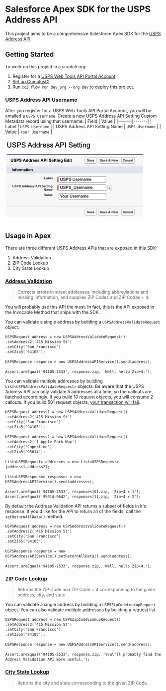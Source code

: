 # Salesforce Apex SDK for the USPS Address API

This project aims to be a comprehensive Salesforce Apex SDK for the [USPS Address API](https://www.usps.com/business/web-tools-apis/address-information-api.htm).

## Getting Started

To work on this project in a scratch org:

1. Register for a [USPS Web Tools API Portal Account](https://www.usps.com/business/web-tools-apis/welcome.htm)
2. [Set up CumulusCI](https://cumulusci.readthedocs.io/en/latest/tutorial.html)
3. Run `cci flow run dev_org --org dev` to deploy this project.

### USPS Address API Username

After you register for a USPS Web Tools API Portal Account, you will be emailed a `USPS Username`. Create a new USPS Address API Setting Custom Metadata record using that username:
| Field | Value |
|-------|-------|
| Label | `USPS Username` |
| USPS Address API Setting Name | `USPS_Username` |
| Value | `Your Username` |

![Screenshot of the USPS Address API Setting Custom Metadata record](.images/USPS_Address_API_Setting_CMDT_Config.png "USPS Username Configuration")

## Usage in Apex

There are three different USPS Address APIs that are exposed in this SDK:
1. Address Validation
2. ZIP Code Lookup
3. City State Lookup

### [Address Validation](https://www.usps.com/business/web-tools-apis/address-information-api.htm#_Toc110511810)

> Corrects errors in street addresses, including abbreviations and missing information, and supplies ZIP Codes and ZIP Codes + 4.

You will probably use this API the most. In fact, this is the API exposed in the Invocable Method that ships with the SDK.

You can validate a single address by building a `USPSAddressValidateRequest` object.
```
USPSRequest address = new USPSAddressValidateRequest()
.setAddress2('415 Mission St')
.setCity('San Francisco')
.setZip5('94105');

USPSResponse response = new USPSAddressAPIService().send(address);

Assert.areEqual('94105-2533', response.zip, 'Well, hello Zip+4.');
```

You can validate multiple addresses by building `List<USPSAddressValidateRequest>` objects. Be aware that the USPS Address API can only validate 5 addresses at a time, so the callouts are batched accordingly. If you build 10 request objects, you will consume 2 callouts. If you build 501 request objects, [your transaction will fail](https://developer.salesforce.com/docs/atlas.en-us.apexcode.meta/apexcode/apex_callouts_timeouts.htm).
```
USPSRequest address1 = new USPSAddressValidateRequest()
.setAddress2('415 Mission St')
.setCity('San Francisco')
.setZip5('94105');

USPSRequest address2 = new USPSAddressValidateRequest()
.setAddress2('1 Apple Park Way')
.setCity('Cupertino')
.setZip5('95014');

List<USPSRequest> addresses = new List<USPSRequest>{address1,address2};

List<USPSResponse> responses = new USPSAddressAPIService().send(addresses);

Assert.areEqual('94105-2533', responses[0].zip, 'Zip+4 x 1');
Assert.areEqual('95014-0642', responses[1].zip, 'Zip+4 x 2');
```

By default the Address Validation API returns a subset of fields in it's response. If you'd like for the API to return all of the fields, call the `setReturnAllData()` method.
```
USPSRequest address = new USPSAddressValidateRequest()
.setAddress2('415 Mission St')
.setCity('San Francisco')
.setZip5('94105');

USPSResponse response = new USPSAddressAPIService().setReturnAllData().send(address);

Assert.areEqual('94105-2533', response.zip, 'Well, hello Zip+4.');
```

### [ZIP Code Lookup](https://www.usps.com/business/web-tools-apis/address-information-api.htm#_Toc110511817)

> Returns the ZIP Code and ZIP Code + 4 corresponding to the given address, city, and state.

You can validate a single address by building a `USPSZipCodeLookupRequest` object. You can also validate multiple addresses by building a request list.
```
USPSRequest address = new USPSZipCodeLookupRequest()
.setAddress2('415 Mission St')
.setCity('San Francisco')
.setZip5('94105');

USPSResponse response = new USPSAddressAPIService().send(address);

Assert.areEqual('94105-2533', response.zip, 'You\'ll probably find the Address Validation API more useful.');
```

### [City State Lookup](https://www.usps.com/business/web-tools-apis/address-information-api.htm#_Toc110511824)

> Returns the city and state corresponding to the given ZIP Code.